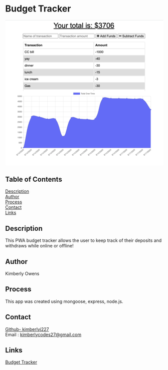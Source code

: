 # Budget Tracker

![budget tracker](public/images/budget-tracker.png)

## Table of Contents
[Description](#description)<br>
[Author](#author)  <br>
[Process](#process) <br>
[Contact](#contact)  <br>
[Links](#links)<br>
## Description
This PWA budget tracker allows the user to keep track of their deposits and withdraws while online or offline!
## Author
Kimberly Owens
## Process
This app was created using mongoose, express, node.js. 
## Contact
[Github- kimberlyj227](https://github.com/kimberlyj227)<br>
Email : kimberlycodes27@gmail.com
## Links
[Budget Tracker](https://budgeting-tracker-master.herokuapp.com/)
